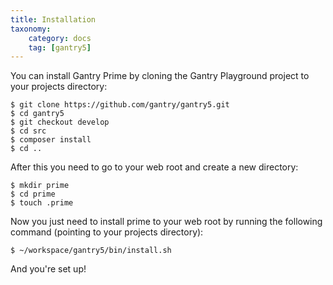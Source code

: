 ```yaml
---
title: Installation
taxonomy:
    category: docs
    tag: [gantry5]
---
```


You can install Gantry Prime by cloning the Gantry Playground project to your projects directory:

    $ git clone https://github.com/gantry/gantry5.git
    $ cd gantry5
    $ git checkout develop
    $ cd src
    $ composer install
    $ cd ..

After this you need to go to your web root and create a new directory:

    $ mkdir prime
    $ cd prime
    $ touch .prime

Now you just need to install prime to your web root by running the following command (pointing to your projects directory):

    $ ~/workspace/gantry5/bin/install.sh

And you're set up!
